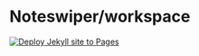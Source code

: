 # Noteswiper/workspace

[![Deploy Jekyll site to Pages](https://github.com/NoteSwiper/workspace/actions/workflows/jekyll.yml/badge.svg)](https://github.com/NoteSwiper/workspace/actions/workflows/jekyll.yml)